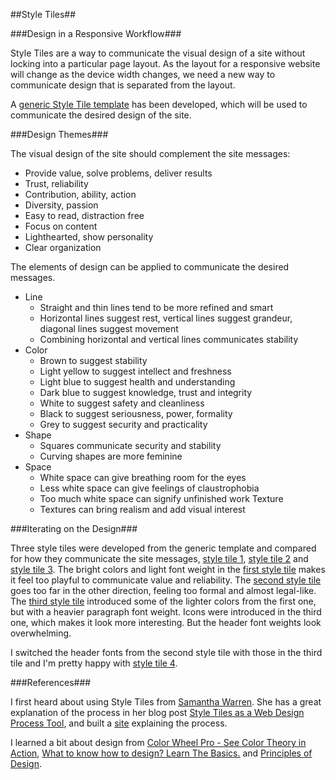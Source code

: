 ##Style Tiles##

###Design in a Responsive Workflow###

Style Tiles are a way to communicate the visual design of a site without locking into a particular page layout.  As the layout for a responsive website will change as the device width changes, we need a new way to communicate design that is separated from the layout.

A [generic Style Tile template](#) has been developed, which will be used to communicate the desired design of the site.

###Design Themes###

The visual design of the site should complement the site messages:

* Provide value, solve problems, deliver results
* Trust, reliability
* Contribution, ability, action
* Diversity, passion
* Easy to read, distraction free
* Focus on content
* Lighthearted, show personality
* Clear organization

The elements of design can be applied to communicate the desired messages.

* Line
    * Straight and thin lines tend to be more refined and smart
    * Horizontal lines suggest rest, vertical lines suggest grandeur, diagonal lines suggest movement
    * Combining horizontal and vertical lines communicates stability
* Color
    * Brown to suggest stability
    * Light yellow to suggest intellect and freshness
    * Light blue to suggest health and understanding
    * Dark blue to suggest knowledge, trust and integrity
    * White to suggest safety and cleanliness
    * Black to suggest seriousness, power, formality
    * Grey to suggest security and practicality
* Shape
    * Squares communicate security and stability
    * Curving shapes are more feminine
* Space
    * White space can give breathing room for the eyes
    * Less white space can give feelings of claustrophobia
    * Too much white space can signify unfinished work
Texture
    * Textures can bring realism and add visual interest

###Iterating on the Design###

Three style tiles were developed from the generic template and compared for how they communicate the site messages, [style tile 1](#), [style tile 2](#) and [style tile 3](#).  The bright colors and light font weight in the [first style tile](#) makes it feel too playful to communicate value and reliability.  The [second style tile](#) goes too far in the other direction, feeling too formal and almost legal-like.  The [third style tile](#) introduced some of the lighter colors from the first one, but with a heavier paragraph font weight.  Icons were introduced in the third one, which makes it look more interesting.  But the header font weights look overwhelming.

I switched the header fonts from the second style tile with those in the third tile and I'm pretty happy with [style tile 4](#).

###References###

I first heard about using Style Tiles from [Samantha Warren](http://badassideas.com/about/).  She has a great explanation of the process in her blog post [Style Tiles as a Web Design Process Tool](http://badassideas.com/style-tiles-as-a-web-design-process-tool), and built a [site](http://styletil.es/) explaining the process.

I learned a bit about design from [Color Wheel Pro - See Color Theory in Action](http://www.color-wheel-pro.com/color-meaning.html), [What to know how to design? Learn The Basics.](http://justcreative.com/2008/06/13/how-to-design-learn-the-basics/) and [Principles of Design](http://char.txa.cornell.edu/language/principl/principl.htm).

